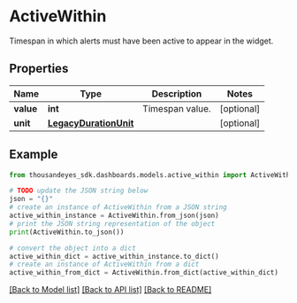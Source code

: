 # ActiveWithin

Timespan in which alerts must have been active to appear in the widget.

## Properties

Name | Type | Description | Notes
------------ | ------------- | ------------- | -------------
**value** | **int** | Timespan value. | [optional] 
**unit** | [**LegacyDurationUnit**](LegacyDurationUnit.md) |  | [optional] 

## Example

```python
from thousandeyes_sdk.dashboards.models.active_within import ActiveWithin

# TODO update the JSON string below
json = "{}"
# create an instance of ActiveWithin from a JSON string
active_within_instance = ActiveWithin.from_json(json)
# print the JSON string representation of the object
print(ActiveWithin.to_json())

# convert the object into a dict
active_within_dict = active_within_instance.to_dict()
# create an instance of ActiveWithin from a dict
active_within_from_dict = ActiveWithin.from_dict(active_within_dict)
```
[[Back to Model list]](../README.md#documentation-for-models) [[Back to API list]](../README.md#documentation-for-api-endpoints) [[Back to README]](../README.md)


